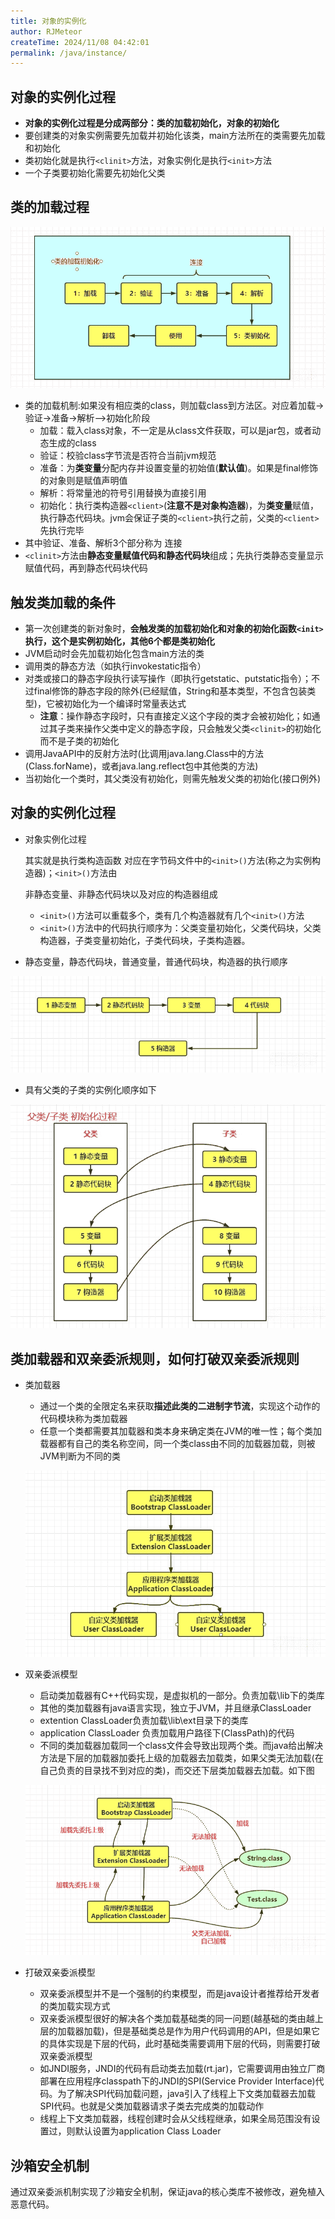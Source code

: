 ```yaml
---
title: 对象的实例化
author: RJMeteor
createTime: 2024/11/08 04:42:01
permalink: /java/instance/
---
```


## **对象的实例化过程**

- **对象的实例化过程是分成两部分：类的加载初始化，对象的初始化**
- 要创建类的对象实例需要先加载并初始化该类，main方法所在的类需要先加载和初始化
- 类初始化就是执行`<clinit>`方法，对象实例化是执行`<init>`方法
- 一个子类要初始化需要先初始化父类

## 类的加载过程

![](./images/jvminstance1.png)

- 类的加载机制:如果没有相应类的class，则加载class到方法区。对应着加载->验证->准备->解析-->初始化阶段
  - 加载：载入class对象，不一定是从class文件获取，可以是jar包，或者动态生成的class
  - 验证：校验class字节流是否符合当前jvm规范
  - 准备：为**类变量**分配内存并设置变量的初始值(**默认值**)。如果是final修饰的对象则是赋值声明值
  - 解析：将常量池的符号引用替换为直接引用
  - 初始化：执行类构造器`<client>`(**注意不是对象构造器**)，为**类变量**赋值，执行静态代码块。jvm会保证子类的`<client>`执行之前，父类的`<client>`先执行完毕
- 其中验证、准备、解析3个部分称为 连接
- `<clinit>`方法由**静态变量赋值代码和静态代码块**组成；先执行类静态变量显示赋值代码，再到静态代码块代码

## 触发类加载的条件

- 第一次创建类的新对象时，**会触发类的加载初始化和对象的初始化函数`<init>`执行，这个是实例初始化，其他6个都是类初始化**
- JVM启动时会先加载初始化包含main方法的类
- 调用类的静态方法（如执行invokestatic指令）
- 对类或接口的静态字段执行读写操作（即执行getstatic、putstatic指令）；不过final修饰的静态字段的除外(已经赋值，String和基本类型，不包含包装类型)，它被初始化为一个编译时常量表达式
  - **注意**：操作静态字段时，只有直接定义这个字段的类才会被初始化；如通过其子类来操作父类中定义的静态字段，只会触发父类`<clinit>`的初始化而不是子类的初始化
- 调用JavaAPI中的反射方法时(比调用java.lang.Class中的方法(Class.forName)，或者java.lang.reflect包中其他类的方法)
- 当初始化一个类时，其父类没有初始化，则需先触发父类的初始化(接口例外)

## 对象的实例化过程

- 对象实例化过程

   其实就是执行类构造函数 对应在字节码文件中的`<init>()`方法(称之为实例构造器)；`<init>()`方法由

  非静态变量、非静态代码块以及对应的构造器组成

  - `<init>()`方法可以重载多个，类有几个构造器就有几个`<init>()`方法
  - `<init>()`方法中的代码执行顺序为：父类变量初始化，父类代码块，父类构造器，子类变量初始化，子类代码块，子类构造器。

- 静态变量，静态代码块，普通变量，普通代码块，构造器的执行顺序

![](./images/jvminstance2.png)

- 具有父类的子类的实例化顺序如下

![](./images/jvminstance3.png)

## 类加载器和双亲委派规则，如何打破双亲委派规则

- 类加载器

  - 通过一个类的全限定名来获取**描述此类的二进制字节流**，实现这个动作的代码模块称为类加载器
  - 任意一个类都需要其加载器和类本身来确定类在JVM的唯一性；每个类加载器都有自己的类名称空间，同一个类class由不同的加载器加载，则被JVM判断为不同的类

  ![](./images/jvminstance4.png)

- 双亲委派模型

  - 启动类加载器有C++代码实现，是虚拟机的一部分。负责加载\lib下的类库
  - 其他的类加载器有java语言实现，独立于JVM，并且继承ClassLoader
  - extention ClassLoader负责加载\lib\ext目录下的类库
  - application ClassLoader 负责加载用户路径下(ClassPath)的代码
  - 不同的类加载器加载同一个class文件会导致出现两个类。而java给出解决方法是下层的加载器加委托上级的加载器去加载类，如果父类无法加载(在自己负责的目录找不到对应的类)，而交还下层类加载器去加载。如下图

  ![](./images/jvminstance5.png)

- 打破双亲委派模型

  - 双亲委派模型并不是一个强制的约束模型，而是java设计者推荐给开发者的类加载实现方式
  - 双亲委派模型很好的解决各个类加载基础类的同一问题(越基础的类由越上层的加载器加载)，但是基础类总是作为用户代码调用的API，但是如果它的具体实现是下层的代码，此时基础类需要调用下层的代码，则需要打破双亲委派模型
  - 如JNDI服务，JNDI的代码有启动类去加载(rt.jar)，它需要调用由独立厂商部署在应用程序classpath下的JNDI的SPI(Service Provider Interface)代码。为了解决SPI代码加载问题，java引入了线程上下文类加载器去加载SPI代码。也就是父类加载器请求子类去完成类的加载动作
  - 线程上下文类加载器，线程创建时会从父线程继承，如果全局范围没有设置过，则默认设置为application Class Loader

## 沙箱安全机制

通过双亲委派机制实现了沙箱安全机制，保证java的核心类库不被修改，避免植入恶意代码。
